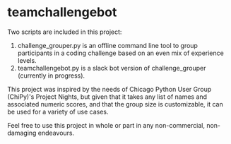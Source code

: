 # teamchallengebot

Two scripts are included in this project:
1. challenge_grouper.py is an offline command line tool to group participants in a coding challenge based on an even mix of experience levels.
2. teamchallengebot.py is a slack bot version of challenge_grouper (currently in progress).

This project was inspired by the needs of Chicago Python User Group (ChiPy)'s Project Nights, but given that it takes any list of names and associated numeric scores, and that the group size is customizable, it can be used for a variety of use cases.

Feel free to use this project in whole or part in any non-commercial, non-damaging endeavours.
